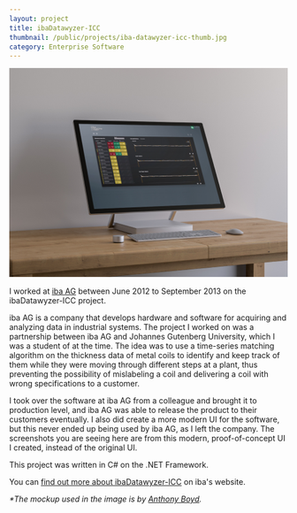 ```yaml
---
layout: project
title: ibaDatawyzer-ICC
thumbnail: /public/projects/iba-datawyzer-icc-thumb.jpg
category: Enterprise Software
---
```


<img src="/public/projects/iba-datawyzer-icc.jpg" alt="ibaDatawyzer-ICC" class="project-image project-image-large">

I worked at [iba AG](https://www.iba-ag.com/en/start/) between June 2012 to September 2013 on the ibaDatawyzer-ICC project.

iba AG is a company that develops hardware and software for acquiring and analyzing data in industrial systems. The project I worked on was a partnership between iba AG and Johannes Gutenberg University, which I was a student of at the time. The idea was to use a time-series matching algorithm on the thickness data of metal coils to identify and keep track of them while they were moving through different steps at a plant, thus preventing the possibility of mislabeling a coil and delivering a coil with wrong specifications to a customer.

I took over the software at iba AG from a colleague and brought it to production level, and iba AG was able to release the product to their customers eventually. I also did create a more modern UI for the software, but this never ended up being used by iba AG, as I left the company. The screenshots you are seeing here are from this modern, proof-of-concept UI I created, instead of the original UI.

This project was written in C# on the .NET Framework.

You can [find out more about ibaDatawyzer-ICC](https://www.iba-ag.com/en/success-stories/checking-and-certifying-coil-tracking-automatically/) on iba's website.

*\*The mockup used in the image is by [Anthony Boyd](https://www.anthonyboyd.graphics).*